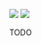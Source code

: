 ![](https://img.shields.io/github/license/Woody230/CSharpExtensions)
[![](https://img.shields.io/nuget/v/Woody230.Collections.Extensible)](https://www.nuget.org/packages/Woody230.Collections.Extensible)

TODO